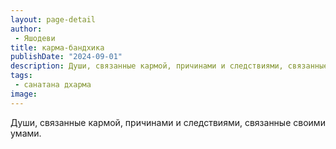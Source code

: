 ```yaml
---
layout: page-detail
author:
 - Яшодеви
title: карма-бандхика
publishDate: "2024-09-01"
description: Души, связанные кармой, причинами и следствиями, связанные своими умами.
tags:
 - санатана дхарма
image: 
---
```


Души, связанные кармой, причинами и следствиями, связанные своими умами.

